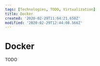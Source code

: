 ```yaml
---
tags: [Technologies, TODO, Virtualization]
title: Docker
created: '2020-02-29T11:04:21.658Z'
modified: '2020-02-29T12:44:08.566Z'
---
```


# Docker

TODO
